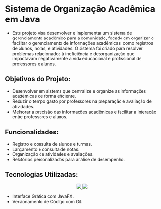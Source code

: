 # Sistema de Organização Acadêmica em Java
- Este projeto visa desenvolver e implementar um sistema de gerenciamento acadêmico para a comunidade, focado em organizar e facilitar o gerenciamento de informações acadêmicas, como registros de alunos, notas, e atividades. O sistema foi criado para resolver problemas relacionados à ineficiência e desorganização que impactavam negativamente a vida educacional e profissional de professores e alunos.

## Objetivos do Projeto:
- Desenvolver um sistema que centralize e organize as informações acadêmicas de forma eficiente.
- Reduzir o tempo gasto por professores na preparação e avaliação de atividades.
- Melhorar a precisão das informações acadêmicas e facilitar a interação entre professores e alunos.

## Funcionalidades:
- Registro e consulta de alunos e turmas.
- Lançamento e consulta de notas.
- Organização de atividades e avaliações.
- Relatórios personalizados para análise de desempenho.

## Tecnologias Utilizadas:
<div align="center">
<a href="https://github.com/ranpoluv">
<img src="https://img.shields.io/badge/java-%23ED8B00.svg?style=for-the-badge&logo=openjdk&logoColor=white"/>
<img src="https://img.shields.io/badge/MySQL-00000F?style=for-the-badge&logo=mysql&logoColor=white">
</a>
</div>

- Interface Gráfica com JavaFX.
- Versionamento de Código com Git.